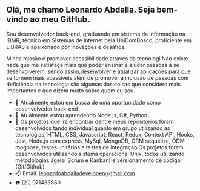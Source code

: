 <h2>Olá, me chamo Leonardo Abdalla. Seja bem-vindo ao meu GitHub.</h2>


<p>Sou desenvolvedor back-end, graduando em sistema da informação na IBMR, técnico em Sistemas de Internet pela UniDomBosco, proficiente em LIBRAS e apaixonado por inovações e desafios. 

Minha missão é promover acessibilidade através da tecnologi.Não existe nada que me satisfaça mais que poder ensinar e ajudar pessoas a se desenvolverem, sendo assim,desenvolver e atualizar aplicações para que se tornem mais acessíveis além de promover a inclusão de pessoas com deficiência na tecnologia são algumas das coisas que considero mais importantes e que dizem muito sobre quem eu sou.</p>
- 🔭 Atualmente estou em busca de uma oportunidade como desenvolvedor back-end
- 🌱 Atualmente estou aprendendo Node.js, C#, Python.
- 👯 Os projetos que irá encontrar dentre meus repositórios foram desenvolvidos tando individual quanto em grupo utilizando as tecnologias; HTML, CSS, Javascript, React, Redux, Context API, Hooks, Jest, Node.js com express, MySql, MongoDB, ORM sequelize, ODM mogoose, testes unitários e testes de integração.Os projetos foram desenvolvidos utilizando sistema operacional Unix, todos utilizando metodologias ágeis( Scrum e Kanban) e versionamento de código (Git/Github).
- 📫 Email: leonardoabdalladeveloper@gmail.com
- :phone: (21) 971433860
